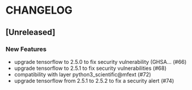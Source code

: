 # CHANGELOG

## [Unreleased]

### New Features

- upgrade tensorflow to 2.5.0 to fix security vulnerability (GHSA… (#66)
- upgrade tensorflow to 2.5.1 to fix security vulnerabilities (#68)
- compatibility with layer python3_scientific@mfext (#72)
- upgrade tensorflow from 2.5.1 to 2.5.2 to fix a security alert (#74)


